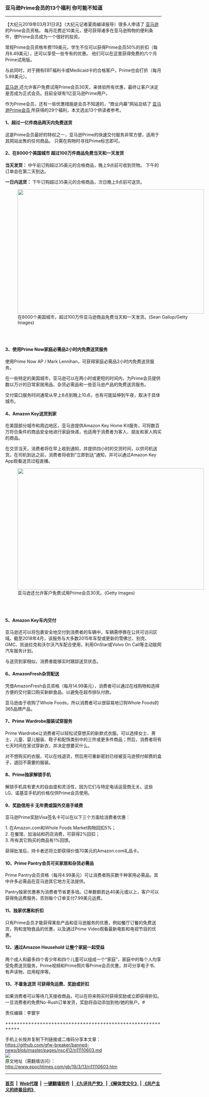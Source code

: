 ### 亚马逊Prime会员的13个福利 你可能不知道
------------------------

<p>
 【大纪元2019年03月31日讯】（大纪元记者夏雨编译报导）很多人申请了
 <a href="http://www.epochtimes.com/gb/tag/%E4%BA%9A%E9%A9%AC%E9%80%8A.html">
  亚马逊
 </a>
 的Prime会员资格。 每月花费近10美元，便可获得诸多在亚马逊购物的便利条件，使Prime会员成为一个很好的投资。
</p>
<p>
 常规Prime会员资格年费119美元，学生不仅可以获得Prime会员50%的折扣（每月6.49美元），还可以享受一些专有的优惠。 他们可以在这里获得免费的六个月Prime试用版。
</p>
<p>
 与此同时，对于拥有EBT福利卡或Medicaid卡的合格客户，Prime也会打折（每月5.99美元）。
</p>
<p>
 <a href="http://www.epochtimes.com/gb/tag/%E4%BA%9A%E9%A9%AC%E9%80%8A.html">
  亚马逊
 </a>
 还允许客户免费试用Prime会员30天，来体验所有优惠，最终让客户决定是否成为正式会员。目前全球有1亿亚马逊Prime用户。
</p>
<p>
 作为Prime会员，还有一些优惠措施是会员不知道的，“商业内幕”网站总结了
 <a href="http://www.epochtimes.com/gb/tag/%E4%BA%9A%E9%A9%AC%E9%80%8Aprime%E4%BC%9A%E5%91%98.html">
  亚马逊Prime会员
 </a>
 所获得的29个福利，本文选出13个供读者参考。
</p>
<h4>
 1、超过一亿件商品两天内免费送货
</h4>
<p>
 这是Prime会员最好的特权之一，亚马逊Prime的快速交付服务非常方便，适用于其网站出售的任何商品。 只需在购物时寻找Prime标志即可。
</p>
<h4>
 2、在8000个美国城市 超过100万件商品免费当天和一天发货
</h4>
<p>
 <strong>
  当天发货：
 </strong>
 中午前订购超过35美元的合格商品，晚上9点前可收到货物。 下午的订单会在第二天到达。
</p>
<p>
 <strong>
  一日内送货：
 </strong>
 下午订购超过35美元的合格商品，次日晚上9点前可送货。
</p>
<figure class="wp-caption aligncenter" id="attachment_8888254" style="width: 600px">
 <a href="http://i.epochtimes.com/assets/uploads/2017/03/GettyImages-454598146.jpg">
  <img alt="" class="size-large wp-image-8888254" height="400" src="http://i.epochtimes.com/assets/uploads/2017/03/GettyImages-454598146-600x400.jpg" width="600"/>
 </a>
 <br/><figcaption class="wp-caption-text">
  在8000个美国城市，超过100万件亚马逊商品免费当天和一天发货。(Sean Gallup/Getty Images)
 </figcaption><br/>
</figure><br/>
<h4>
 3、使用Prime Now家庭必需品2小时内免费送货服务
</h4>
<p>
 使用Prime Now AP / Mark Lennihan，可获得家庭必需品2小时内免费送货服务。
</p>
<p>
 在一些特定的美国城市，亚马逊可以在两小时或更短的时间内，为Prime会员提供数以万计的日常家居用品、杂货必需品和一些亚马逊产品的免费送货服务。
</p>
<p>
 交付窗口服务时间通常从早上8点到晚上10点，也有可能延伸到午夜，取决于具体城市。
</p>
<h4>
 4、Amazon Key送货到家
</h4>
<p>
 在美国部分城市和周边地区，亚马逊提供Amazon Key Home Kit服务，可将数百万符合条件的商品安全地进行家庭快递，也适用于消费者为客人、朋友和家人购买的商品。
</p>
<p>
 在交货当天，消费者将在早上收到通知，并提供四小时的交货时间，以供司机送货。在司机到达之前，消费者将收到“立即到达”通知，并可以通过Amazon Key App观看送货过程直播。
</p>
<figure class="wp-caption aligncenter" id="attachment_6502757" style="width: 600px">
 <a href="http://i.epochtimes.com/assets/uploads/2015/08/1508140123042664.jpg">
  <img alt="" class="wp-image-6502757 size-large" height="390" src="http://i.epochtimes.com/assets/uploads/2015/08/1508140123042664-600x390.jpg" width="600"/>
 </a>
 <br/><figcaption class="wp-caption-text">
  亚马逊还允许客户免费试用Prime会员30天。(Getty Images)
 </figcaption><br/>
</figure><br/>
<h4>
 5、Amazon Key车内交付
</h4>
<p>
 亚马逊还可以将包裹安全地交付到消费者的车辆中，车辆需停靠在公共可访问区域。截至2018年4月，该服务与大多数2015年车型或更新的雪佛兰、别克、GMC、凯迪拉克和沃尔沃汽车配合使用，利用OnStar或Volvo On Call等主动联网汽车服务计划。
</p>
<p>
 与送货到家相似，消费者能够实时跟踪送货状态。
</p>
<h4>
 6、AmazonFresh杂货配送
</h4>
<p>
 凭借AmazonFresh会员资格（每月14.99美元），消费者可以通过在线购物和选择方便的交付窗口购买新鲜食品，以避免在超市排队付款。
</p>
<p>
 亚马逊由于收购了Whole Foods，所以消费者可以很容易地订购Whole Foods的365品牌产品。
</p>
<h4>
 7、Prime Wardrobe服装试穿服务
</h4>
<p>
 Prime Wardrobe让消费者可以轻松试穿想买的新款式衣服。可以选择女士、男士、儿童、婴儿服装、鞋子和配饰类别中的三件或更多件商品；然后，消费者将有七天时间在家试穿新衣，并决定想要买什么。
</p>
<p>
 对不想购买的衣服，可以在线退货，然后用可重新密封已经被亚马逊预付邮费的盒子，退回不需要的服装。
</p>
<h4>
 8、Prime独家解锁手机
</h4>
<p>
 解锁手机具有更大的自由度和灵活性，因为它们与特定电话运营商无关。这些LG、诺基亚手机的价格仅供Prime会员使用。
</p>
<h4>
 9、奖励信用卡 无年费或国外交易手续费
</h4>
<p>
 亚马逊Prime奖励Visa签名卡可以在以下三个方面给消费者优惠：
</p>
<p>
 1. 在Amazon.com和Whole Foods Market购物回扣5%；
 <br/>
 2. 在餐馆、加油站和药店消费，可获得2%回扣；
 <br/>
 3. 所有其它购买的商品有1%回馈。
</p>
<p>
 获得批准后，持卡者还将立即获得价值70美元的Amazon.com礼品卡。
</p>
<h4>
 10、Prime Pantry会员可买家居和杂货必需品
</h4>
<p>
 Prime Pantry会员资格（每月4.99美元）可让消费者购买数千种家用必需品，其中许多必需品在亚马逊其它地方无法提供。
</p>
<p>
 Pantry独家优惠券为消费者节省更多钱。订单数额若达40美元或以上，客户可以获得免运费服务，否则每个订单支付7.99美元运费。
</p>
<h4>
 11、独家优惠和折扣
</h4>
<p>
 只有Prime会员才能获得某些产品和亚马逊服务的优惠，例如餐厅订餐的免费送货，狗和宠物食品的优惠，以及通过Prime Video观看最新电影和电视节目的优惠。
</p>
<h4>
 12、通过Amazon Household 让整个家庭一起受益
</h4>
<p>
 两个成人和最多四个青少年和四个儿童可以组成一个“家庭”，家庭中的每个人均享受免费送货服务，Prime视频和Prime照片等Prime会员优惠，并可分享电子书、有声读物，应用程序等。
</p>
<h4>
 13、不着急送货 可获得免运费、奖励或折扣
</h4>
<p>
 如果消费者可以等待几天接收商品，可以在将来购买时获得奖励或立即获得折扣。一旦消费者的免费No-Rush订单发货，奖励将自动添加到他/她的账户。#
</p>
<p>
 责任编辑：李寰宇
</p>

+++++++++++++++++++++++++++++++++++++++++++++++++++++++++++<br/><br/>
手机上长按并复制下列链接或二维码分享本文章：<br/>
https://github.com/gfw-breaker/banned-news/blob/master/pages/nsc412/n11110603.md <br/>
<a href='https://github.com/gfw-breaker/banned-news/blob/master/pages/nsc412/n11110603.md'><img src='https://github.com/gfw-breaker/banned-news/blob/master/pages/nsc412/n11110603.md.png'/></a> <br/>
原文地址（需翻墙访问）：http://www.epochtimes.com/gb/19/3/13/n11110603.htm


------------------------
#### [首页](https://github.com/gfw-breaker/banned-news/blob/master/README.md) &nbsp;|&nbsp; [Web代理](https://github.com/labour-camp/helloworld) &nbsp;|&nbsp; [一键翻墙软件](https://github.com/gfw-breaker/nogfw/blob/master/README.md) &nbsp;| [《九评共产党》](https://github.com/gfw-breaker/9ping.md/blob/master/README.md#九评之一评共产党是什么) | [《解体党文化》](https://github.com/gfw-breaker/jtdwh.md/blob/master/README.md) | [《共产主义的终极目的》](https://github.com/gfw-breaker/gczydzjmd.md/blob/master/README.md)

